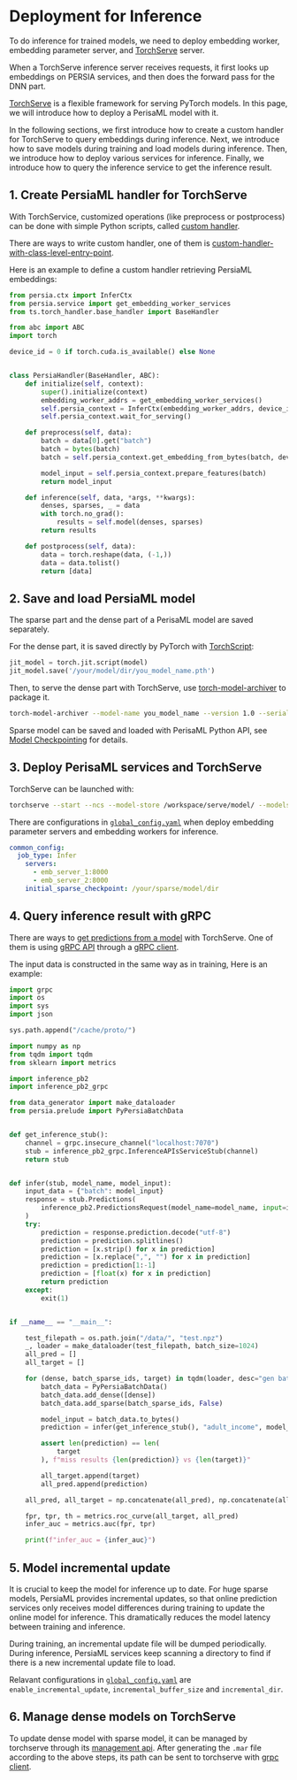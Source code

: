 Deployment for Inference
======

To do inference for trained models, we need to deploy embedding worker, embedding parameter server, and [TorchServe] server.

When a TorchServe inference server receives requests, it first looks up embeddings on PERSIA services, and then does the forward pass for the DNN part.

[TorchServe] is a flexible framework for serving PyTorch models. In this page, we will introduce how to deploy a PerisaML model with it.

In the following sections, we first introduce how to create a custom handler for TorchServe to query embeddings during inference. Next, we introduce how to save models during training and load models during inference. Then, we introduce how to deploy various services for inference. Finally, we introduce how to query the inference service to get the inference result.

## 1. Create PersiaML handler for TorchServe

With TorchService, customized operations (like preprocess or postprocess) can be done with simple Python scripts, called [custom handler].

There are ways to write custom handler, one of them is [custom-handler-with-class-level-entry-point].

Here is an example to define a custom handler retrieving PersiaML embeddings:

```python
from persia.ctx import InferCtx
from persia.service import get_embedding_worker_services
from ts.torch_handler.base_handler import BaseHandler

from abc import ABC
import torch

device_id = 0 if torch.cuda.is_available() else None


class PersiaHandler(BaseHandler, ABC):
    def initialize(self, context):
        super().initialize(context)
        embedding_worker_addrs = get_embedding_worker_services()
        self.persia_context = InferCtx(embedding_worker_addrs, device_id=device_id)
        self.persia_context.wait_for_serving()

    def preprocess(self, data):
        batch = data[0].get("batch")
        batch = bytes(batch)
        batch = self.persia_context.get_embedding_from_bytes(batch, device_id)

        model_input = self.persia_context.prepare_features(batch)
        return model_input

    def inference(self, data, *args, **kwargs):
        denses, sparses, _ = data
        with torch.no_grad():
            results = self.model(denses, sparses)
        return results

    def postprocess(self, data):
        data = torch.reshape(data, (-1,))
        data = data.tolist()
        return [data]
```

## 2. Save and load PersiaML model

The sparse part and the dense part of a PerisaML model are saved separately.

For the dense part, it is saved directly by PyTorch with [TorchScript]:

```python
jit_model = torch.jit.script(model)
jit_model.save('/your/model/dir/you_model_name.pth')
```

Then, to serve the dense part with TorchServe, use [torch-model-archiver] to package it.

```bash
torch-model-archiver --model-name you_model_name --version 1.0 --serialized-file /your/model/dir/you_model_name.pth --handler /your/model/dir/persia_handler.py
```

Sparse model can be saved and loaded with PerisaML Python API, see [Model Checkpointing](../model-checkpointing/index.md) for details.

## 3. Deploy PerisaML services and TorchServe

TorchServe can be launched with:

```bash
torchserve --start --ncs --model-store /workspace/serve/model/ --models you_model_name.mar
```

There are configurations in [`global_config.yaml`](https://github.com/PersiaML/tutorials/blob/docs/monitoring/src/configuring/index.md#global-config) when deploy embedding parameter servers and embedding workers for inference.

```yaml
common_config:
  job_type: Infer
    servers:
      - emb_server_1:8000
      - emb_server_2:8000
    initial_sparse_checkpoint: /your/sparse/model/dir
```

## 4. Query inference result with gRPC

There are ways to [get predictions from a model] with TorchServe. One of them is using [gRPC API](https://github.com/pytorch/serve#using-grpc-apis-through-python-client) through a [gRPC client](https://github.com/pytorch/serve/blob/master/ts_scripts/torchserve_grpc_client.py).

The input data is constructed in the same way as in training, Here is an example:
```python
import grpc
import os
import sys
import json

sys.path.append("/cache/proto/")

import numpy as np
from tqdm import tqdm
from sklearn import metrics

import inference_pb2
import inference_pb2_grpc

from data_generator import make_dataloader
from persia.prelude import PyPersiaBatchData


def get_inference_stub():
    channel = grpc.insecure_channel("localhost:7070")
    stub = inference_pb2_grpc.InferenceAPIsServiceStub(channel)
    return stub


def infer(stub, model_name, model_input):
    input_data = {"batch": model_input}
    response = stub.Predictions(
        inference_pb2.PredictionsRequest(model_name=model_name, input=input_data)
    )
    try:
        prediction = response.prediction.decode("utf-8")
        prediction = prediction.splitlines()
        prediction = [x.strip() for x in prediction]
        prediction = [x.replace(",", "") for x in prediction]
        prediction = prediction[1:-1]
        prediction = [float(x) for x in prediction]
        return prediction
    except:
        exit(1)


if __name__ == "__main__":

    test_filepath = os.path.join("/data/", "test.npz")
    _, loader = make_dataloader(test_filepath, batch_size=1024)
    all_pred = []
    all_target = []

    for (dense, batch_sparse_ids, target) in tqdm(loader, desc="gen batch data..."):
        batch_data = PyPersiaBatchData()
        batch_data.add_dense([dense])
        batch_data.add_sparse(batch_sparse_ids, False)

        model_input = batch_data.to_bytes()
        prediction = infer(get_inference_stub(), "adult_income", model_input)

        assert len(prediction) == len(
            target
        ), f"miss results {len(prediction)} vs {len(target)}"

        all_target.append(target)
        all_pred.append(prediction)

    all_pred, all_target = np.concatenate(all_pred), np.concatenate(all_target)

    fpr, tpr, th = metrics.roc_curve(all_target, all_pred)
    infer_auc = metrics.auc(fpr, tpr)

    print(f"infer_auc = {infer_auc}")

```

## 5. Model incremental update

It is crucial to keep the model for inference up to date. For huge sparse models, PersiaML provides incremental updates, so that online prediction services only receives model differences during training to update the online model for inference. This dramatically reduces the model latency between training and inference.

During training, an incremental update file will be dumped periodically. During inference, PersiaML services keep scanning a directory to find if there is a new incremental update file to load.

Relavant configurations in [`global_config.yaml`](https://github.com/PersiaML/tutorials/blob/docs/monitoring/src/configuring/index.md#global-config) are `enable_incremental_update`, `incremental_buffer_size` and `incremental_dir`.


## 6. Manage dense models on TorchServe

To update dense model with sparse model, it can be managed by torchserve through its [management api]. After generating the `.mar` file according to the above steps, its path can be sent to torchserve with [grpc client](https://github.com/pytorch/serve/blob/master/ts_scripts/torchserve_grpc_client.py).



[TorchServe]: https://github.com/pytorch/serve
[custom-handler-with-class-level-entry-point]: https://github.com/pytorch/serve/blob/master/docs/custom_service.md#custom-handler-with-class-level-entry-point
[custom handler]: https://github.com/pytorch/serve/blob/master/docs/custom_service.md#custom-handlers
[TorchScript]: https://pytorch.org/docs/stable/jit.html
[torch-model-archiver]:https://github.com/pytorch/serve/blob/master/model-archiver/README.md
[get predictions from a model]: https://github.com/pytorch/serve#get-predictions-from-a-model
[management api]: https://github.com/pytorch/serve/blob/master/docs/management_api.md#management-api

